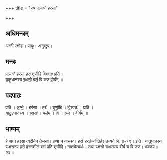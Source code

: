 +++
title = "२५ प्रत्यग्ने हरसा"

+++
## अधिमन्त्रम्
अग्नी रक्षोहा। पायुः। अनुष्टुप्।

## मन्त्रः
प्रत्य॑ग्ने॒ हर॑सा॒ हरः॑ शृणी॒हि वि॒श्वतः॒ प्रति॑ ।  
या॒तु॒धान॑स्य र॒क्षसो॒ बलं॒ वि रु॑ज वी॒र्य॑म् ॥

## पदपाठः
प्रति॑ । अ॒ग्ने॒ । हर॑सा । हरः॑ । शृ॒णी॒हि । वि॒श्वतः॑ । प्रति॑ ।  
या॒तु॒ऽधान॑स्य । र॒क्षसः॑ । बल॑म् । वि । रु॒ज॒ । वी॒र्य॑म् ॥

## भाष्यम्
हे अग्ने हरसा त्वदीयेन तेजसा। तथा च यास्कः। हरो हरतेर्ज्योतिर्हर उच्यते नि. ४-१९। इति। यातुधानस्य राक्षसस्य हरो हरणशीलं बलं प्रति शृणीहि। नाशयेत्यर्थः। तथा रक्षसो राक्षसस्य वीर्यं च वि रुज। भञ्जय॥२६॥
